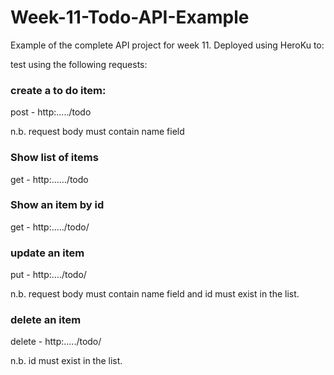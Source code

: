 # Week-11-Todo-API-Example

Example of the complete API project for week 11.
Deployed using HeroKu to: 

test using the following requests:


### create a to do item:
post - http:...../todo

n.b. request body must contain name field

### Show list of items
get - http:....../todo

### Show an item by id 
get - http:...../todo/<id>

### update an item
put - http:..../todo/<id>

n.b. request body must contain name field and id must exist in the list.

### delete an item 
delete - http:...../todo/<id>


n.b. id must exist in the list.
